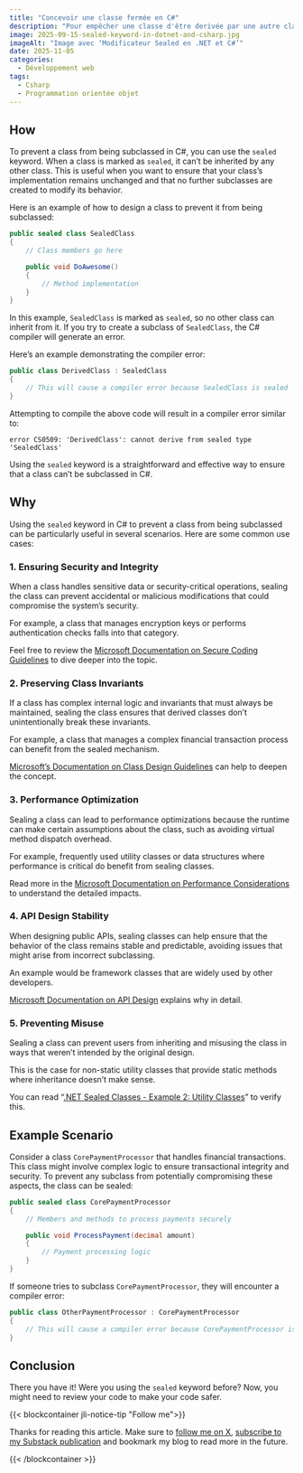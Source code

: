 ```yaml
---
title: "Concevoir une classe fermée en C#"
description: "Pour empêcher une classe d'être derivée par une autre classe en C#, vous pouvez utiliser un mot-clé. Voyons lequel, comment l'utiliser et pourquoi."
image: 2025-09-15-sealed-keyword-in-dotnet-and-csharp.jpg
imageAlt: "Image avec ‘Modificateur Sealed en .NET et C#’"
date: 2025-11-05
categories:
  - Développement web
tags:
  - Csharp
  - Programmation orientée objet
---
```


## How

To prevent a class from being subclassed in C#, you can use the `sealed` keyword. When a class is marked as `sealed`, it can’t be inherited by any other class. This is useful when you want to ensure that your class’s implementation remains unchanged and that no further subclasses are created to modify its behavior.

Here is an example of how to design a class to prevent it from being subclassed:

```csharp
public sealed class SealedClass
{
    // Class members go here

    public void DoAwesome()
    {
        // Method implementation
    }
}

```

In this example, `SealedClass` is marked as `sealed`, so no other class can inherit from it. If you try to create a subclass of `SealedClass`, the C# compiler will generate an error.

Here’s an example demonstrating the compiler error:

```csharp
public class DerivedClass : SealedClass
{
    // This will cause a compiler error because SealedClass is sealed
}

```

Attempting to compile the above code will result in a compiler error similar to:

```
error CS0509: 'DerivedClass': cannot derive from sealed type 'SealedClass'
```

Using the `sealed` keyword is a straightforward and effective way to ensure that a class can’t be subclassed in C#.

## Why

Using the `sealed` keyword in C# to prevent a class from being subclassed can be particularly useful in several scenarios. Here are some common use cases:

### 1. **Ensuring Security and Integrity**

When a class handles sensitive data or security-critical operations, sealing the class can prevent accidental or malicious modifications that could compromise the system’s security.

For example, a class that manages encryption keys or performs authentication checks falls into that category.

Feel free to review the [Microsoft Documentation on Secure Coding Guidelines](https://docs.microsoft.com/en-us/dotnet/standard/security/secure-coding-guidelines) to dive deeper into the topic.

### 2. **Preserving Class Invariants**

If a class has complex internal logic and invariants that must always be maintained, sealing the class ensures that derived classes don’t unintentionally break these invariants.

For example, a class that manages a complex financial transaction process can benefit from the sealed mechanism.

[Microsoft’s Documentation on Class Design Guidelines](https://docs.microsoft.com/en-us/dotnet/standard/design-guidelines/class-design) can help to deepen the concept.

### 3. **Performance Optimization**

Sealing a class can lead to performance optimizations because the runtime can make certain assumptions about the class, such as avoiding virtual method dispatch overhead.

For example, frequently used utility classes or data structures where performance is critical do benefit from sealing classes.

Read more in the [Microsoft Documentation on Performance Considerations](https://docs.microsoft.com/en-us/dotnet/framework/performance/performance-tips) to understand the detailed impacts.

### 4. **API Design Stability**

When designing public APIs, sealing classes can help ensure that the behavior of the class remains stable and predictable, avoiding issues that might arise from incorrect subclassing.

An example would be framework classes that are widely used by other developers.

[Microsoft Documentation on API Design](https://docs.microsoft.com/en-us/dotnet/standard/design-guidelines/) explains why in detail.

### 5. **Preventing Misuse**

Sealing a class can prevent users from inheriting and misusing the class in ways that weren’t intended by the original design.

This is the case for non-static utility classes that provide static methods where inheritance doesn’t make sense.

You can read “[.NET Sealed Classes - Example 2: Utility Classes](https://www.compilenrun.com/docs/framework/dotnet/net-object-oriented-programming/net-sealed-classes/)” to verify this.

## Example Scenario

Consider a class `CorePaymentProcessor` that handles financial transactions. This class might involve complex logic to ensure transactional integrity and security. To prevent any subclass from potentially compromising these aspects, the class can be sealed:

```csharp
public sealed class CorePaymentProcessor
{
    // Members and methods to process payments securely

    public void ProcessPayment(decimal amount)
    {
        // Payment processing logic
    }
}
```

If someone tries to subclass `CorePaymentProcessor`, they will encounter a compiler error:

```csharp
public class OtherPaymentProcessor : CorePaymentProcessor
{
    // This will cause a compiler error because CorePaymentProcessor is sealed
}
```

## Conclusion

There you have it! Were you using the `sealed` keyword before? Now, you might need to review your code to make your code safer.

{{< blockcontainer jli-notice-tip "Follow me">}}

Thanks for reading this article. Make sure to [follow me on X](https://x.com/LitzlerJeremie), [subscribe to my Substack publication](https://iamjeremie.substack.com/) and bookmark my blog to read more in the future.

{{< /blockcontainer >}}
